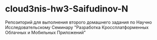 # cloud3nis-hw3-Saifudinov-N
Репозиторий для выполнения второго домашнего задания по Научно Исследовательскому Семинару "Разработка Кроссплатформенных Облачных и Мобильных Приложений"
